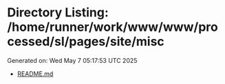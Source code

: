 # Directory Listing: /home/runner/work/www/www/processed/sl/pages/site/misc
Generated on: Wed May  7 05:17:53 UTC 2025

- [README.md](README.md)
